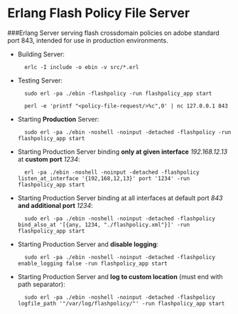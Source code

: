 
Erlang Flash Policy File Server
==============================

###Erlang Server serving flash crossdomain policies on adobe standard port 843, intended for use in production environments.

* Building Server:

        erlc -I include -o ebin -v src/*.erl


* Testing Server:

        sudo erl -pa ./ebin -flashpolicy -run flashpolicy_app start

        perl -e 'printf "<policy-file-request/>%c",0' | nc 127.0.0.1 843

* Starting __Production__ Server:

        sudo erl -pa ./ebin -noshell -noinput -detached -flashpolicy -run flashpolicy_app start

* Starting Production Server binding __only at given interface__ _192.168.12.13_ at __custom port__ _1234_:

        erl -pa ./ebin -noshell -noinput -detached -flashpolicy listen_at_interface '{192,168,12,13}' port '1234' -run flashpolicy_app start

* Starting Production Server binding at all interfaces at default port _843_ __and additional port__ _1234_:

        sudo erl -pa ./ebin -noshell -noinput -detached -flashpolicy bind_also_at '[{any, 1234, "./flashpolicy.xml"}]' -run flashpolicy_app start

* Starting Production Server and __disable logging__:

        sudo erl -pa ./ebin -noshell -noinput -detached -flashpolicy enable_logging false -run flashpolicy_app start

* Starting Production Server and __log to custom location__ (must end with path separator):

        sudo erl -pa ./ebin -noshell -noinput -detached -flashpolicy logfile_path '"/var/log/flashpolicy/"' -run flashpolicy_app start
